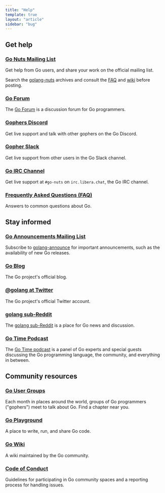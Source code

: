 ```yaml
---
title: "Help"
template: true
layout: "article"
sidebar: "bug"
---
```


<div id="manual-nav"></div>

<h2 id="help">Get help</h2>

<h3 id="mailinglist"><a href="https://groups.google.com/group/golang-nuts">Go Nuts Mailing List</a></h3>
<p>
Get help from Go users, and share your work on the official mailing list.
</p>
<p>
Search the <a href="https://groups.google.com/group/golang-nuts">golang-nuts</a>
archives and consult the <a href="/doc/go_faq.html">FAQ</a> and
<a href="/wiki">wiki</a> before posting.
</p>

<h3 id="forum"><a href="https://forum.golangbridge.org/">Go Forum</a></h3>
<p>
The <a href="https://forum.golangbridge.org/">Go Forum</a> is a discussion
forum for Go programmers.
</p>

<h3 id="discord"><a href="https://discord.gg/golang">Gophers Discord</a></h3>
<p>
Get live support and talk with other gophers on the Go Discord.
</p>

<h3 id="slack"><a href="https://blog.gopheracademy.com/gophers-slack-community/">Gopher Slack</a></h3>
<p>Get live support from other users in the Go Slack channel.</p>

<h3 id="irc"><a href="ircs:irc.libera.chat/go-nuts">Go IRC Channel</a></h3>
<p>Get live support at <code>#go-nuts</code> on <code>irc.libera.chat</code>,
the Go IRC channel.</p>

<h3 id="faq"><a href="/doc/faq">Frequently Asked Questions (FAQ)</a></h3>
<p>Answers to common questions about Go.</p>

<h2 id="inform">Stay informed</h2>

<h3 id="announce"><a href="https://groups.google.com/group/golang-announce">Go Announcements Mailing List</a></h3>
<p>
Subscribe to
<a href="https://groups.google.com/group/golang-announce">golang-announce</a>
for important announcements, such as the availability of new Go releases.
</p>

<h3 id="blog"><a href="https://blog.golang.org">Go Blog</a></h3>
<p>The Go project's official blog.</p>

<h3 id="twitter"><a href="https://twitter.com/golang">@golang at Twitter</a></h3>
<p>The Go project's official Twitter account.</p>

<h3 id="reddit"><a href="https://reddit.com/r/golang">golang sub-Reddit</a></h3>
<p>
The <a href="https://reddit.com/r/golang">golang sub-Reddit</a> is a place
for Go news and discussion.
</p>

<h3 id="gotime"><a href="https://changelog.com/gotime">Go Time Podcast</a></h3>
<p>
The <a href="https://changelog.com/gotime">Go Time podcast</a> is a panel of Go experts and special guests
discussing the Go programming language, the community, and everything in between.
</p>

<h2 id="community">Community resources</h2>

<h3 id="go_user_groups"><a href="/wiki/GoUserGroups">Go User Groups</a></h3>
<p>
Each month in places around the world, groups of Go programmers ("gophers")
meet to talk about Go. Find a chapter near you.
</p>

<h3 id="playground"><a href="/play">Go Playground</a></h3>
<p>A place to write, run, and share Go code.</p>

<h3 id="wiki"><a href="/wiki">Go Wiki</a></h3>
<p>A wiki maintained by the Go community.</p>

<h3 id="conduct"><a href="/conduct">Code of Conduct</a></h3>
<p>
Guidelines for participating in Go community spaces
and a reporting process for handling issues.
</p>


